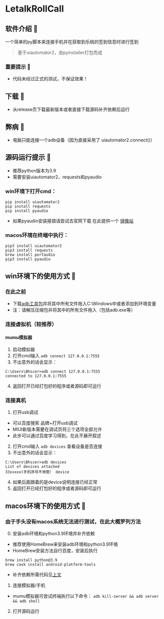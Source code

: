 # LetalkRollCall

## 软件介绍 🍑
一个简单的py脚本来连接手机并在获取到乐桃的签到信息时进行签到
> 基于uiautomator2，由pyinstaller打包而成

### 重要提示 🚩
- 代码未经过正式的测试，不保证效果！


## 下载 🧭
- 从release页下载最新版本或者直接下载源码补齐依赖后运行


## 弊病 🐛
- 电脑只能连接一个adb设备（因为直接采用了 uiautomator2.connect()）

## 源码运行提示 🎈
- 推荐python版本为3.9
- 需要安装uiautomator2，requests和pyaudio
### win环境下打开cmd：
```
pip install uiautomator2
pip install requests
pip install pyaudio
```
- 如果pyaudio安装报错请尝试去官网下载 在此提供一个 [镜像站](https://www.lfd.uci.edu/~gohlke/pythonlibs/#pyaudio)
### macos环境在终端中执行：
```
pip3 install uiautomator2
pip3 install requests
brew install portaudio
pip3 install pyaudio
```

## win环境下的使用方式 🔗

### 在此之前
- 下载[adb工具包](https://developer.android.google.cn/studio/releases/platform-tools)并将其中所有文件拖入C:\Windows中或者添加到环境变量
- 注：请解压压缩包并将其中的所有文件拖入（包括adb.exe等）

### 连接虚拟机（较推荐）

#### mumu模拟器
1. 启动模拟器
2. 打开cmd输入 ```adb connect 127.0.0.1:7555```
3. 不出意外的话会显示：
```
C:\Users\Bhscer>adb connect 127.0.0.1:7555
connected to 127.0.0.1:7555
```
4. 返回打开已经打包好的程序或者源码即可运行

### 连接真机
1.  打开usb调试
- 可以百度搜索 品牌+打开usb调试
- MIUI新版本需要在调试页将三个选项全部允许
- 此步可以通过百度学习得到，在此不展开叙述
2.  打开cmd输入 ```adb devices``` 查看设备是否连接
3.  不出意外的话会显示：
```
C:\Users\Bhscer>adb devices
List of devices attached
33xxxxx(手机序号不用管） device
```
4.  如果后面跟着的是device说明连接已经正常
5.  返回打开已经打包好的程序或者源码即可运行

## macos环境下的使用方式 🔗
### 由于手头没有macos系统无法进行测试，在此大概罗列方法
0.  安装adb环境和python3.9环境并补齐依赖
- 推荐使用HomeBrew来安装adb环境和python3.9环境
- HomeBrew安装方法自行百度，安装后执行
```
brew install python@3.9
brew cask install android-platform-tools
```
- 补齐依赖所需代码见[上文](https://github.com/Bhscer/LetalkRollCall/blob/main/README.md#macos%E7%8E%AF%E5%A2%83%E5%9C%A8%E7%BB%88%E7%AB%AF%E4%B8%AD%E6%89%A7%E8%A1%8C)
1.  连接模拟器/手机
- mumu模拟器可尝试终端执行以下命令：
```adb kill-server && adb server && adb shell```
2.  打开源码运行
